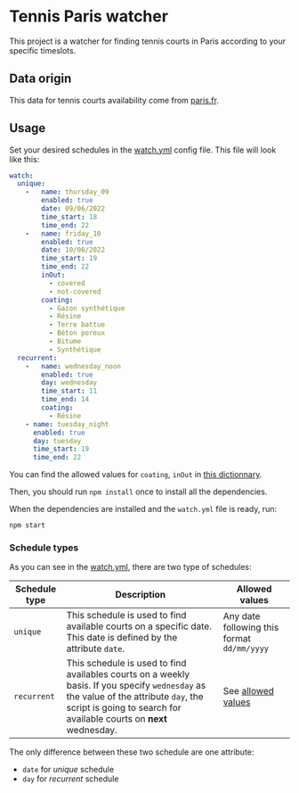 # Tennis Paris watcher

This project is a watcher for finding tennis courts in Paris according to your specific timeslots.

## Data origin

This data for tennis courts availability come from [paris.fr](https://tennis.paris.fr/tennis/jsp/site/Portal.jsp?page=tennisParisien&view=les_tennis_parisiens).

## Usage

Set your desired schedules in the [watch.yml](watch.yml) config file. This file will look like this:

```yaml
watch:
  unique:
    -   name: thursday_09
        enabled: true
        date: 09/06/2022
        time_start: 18
        time_end: 22
    -   name: friday_10
        enabled: true
        date: 10/06/2022
        time_start: 19
        time_end: 22
        inOut:
          - covered
          - not-covered
        coating:
          - Gazon synthétique
          - Résine
          - Terre battue
          - Béton poreux
          - Bitume
          - Synthétique
  recurrent:
    -   name: wednesday_noon
        enabled: true
        day: wednesday
        time_start: 11
        time_end: 14
        coating:
          - Résine
    - name: tuesday_night
      enabled: true
      day: tuesday
      time_start: 19
      time_end: 22

```

You can find the allowed values for `coating`, `inOut` in [this dictionnary](schedule_config/allowed_values.js).

Then, you should run `npm install` once to install all the dependencies.

When the dependencies are installed and the `watch.yml` file is ready, run:
```shell script
npm start
```

### Schedule types

As you can see in the [watch.yml](watch.yml), there are two type of schedules:

|Schedule type | Description| Allowed values|
|--- | ---|---|
| `unique` | This schedule is used to find available courts on a specific date. This date is defined by the attribute `date`. | Any date following this format `dd/mm/yyyy`|
| `recurrent` | This schedule is used to find availables courts on a weekly basis. If you specify `wednesday` as the value of the attribute `day`, the script is going to search for available courts on **next** wednesday.| See  [allowed values](schedule_config/allowed_values.js) |


The only difference between these two schedule are one attribute:
- `date` for *unique* schedule
- `day` for *recurrent* schedule
